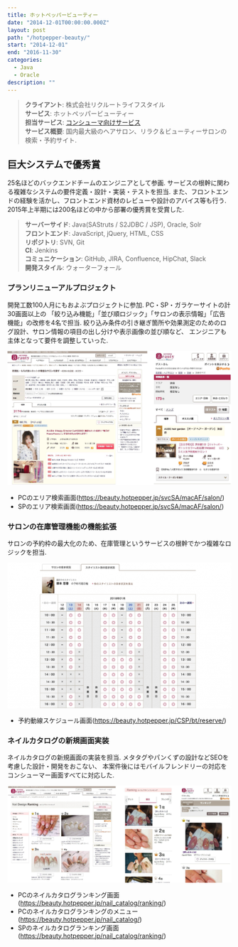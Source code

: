 ```yaml
---
title: ホットペッパービューティー
date: "2014-12-01T00:00:00.000Z"
layout: post
path: "/hotpepper-beauty/"
start: "2014-12-01"
end: "2016-11-30"
categories:
  - Java
  - Oracle
description: ""
---
```


> <b>クライアント</b>: 株式会社リクルートライフスタイル<br />
> <b>サービス</b>: ホットペッパービューティー<br />
> <b>担当サービス</b>: <a href="https://beauty.hotpepper.jp/" target="blank">コンシューマ向けサービス</a><br />
> <b>サービス概要</b>: 国内最大級のヘアサロン、リラク＆ビューティーサロンの検索・予約サイト.

<!--more-->

## 巨大システムで優秀賞
25名ほどのバックエンドチームのエンジニアとして参画.
サービスの根幹に関わる複雑なシステムの要件定義・設計・実装・テストを担当.
また、フロントエンドの経験を活かし、フロントエンド資材のレビューや設計のアバイス等も行う.
2015年上半期には200名ほどの中から部署の優秀賞を受賞した.

> <b>サーバーサイド</b>: Java(SAStruts / S2JDBC / JSP), Oracle, Solr<br />
> <b>フロントエンド</b>: JavaScript, jQuery, HTML, CSS<br />
> <b>リポジトリ</b>: SVN, Git<br />
> <b>CI</b>: Jenkins<br />
> <b>コミュニケーション</b>: GitHub, JIRA, Confluence, HipChat, Slack<br />
> <b>開発スタイル</b>: ウォーターフォール

### プランリニューアルプロジェクト
開発工数100人月にもおよぶプロジェクトに参加.
PC・SP・ガラケーサイトの計30画面以上の
「絞り込み機能」「並び順ロジック」「サロンの表示情報」「広告機能」の改修を4名で担当.
絞り込み条件の引き継ぎ箇所や効果測定のためのログ設計、サロン情報の項目の出し分けや表示画像の並び順など、
エンジニアも主体となって要件を調整していった.

<img src="./hpd-search.jpg" alt="検索動線" />

- PCのエリア検索画面(<a href="https://beauty.hotpepper.jp/svcSA/macAF/salon/" target="blank">https://beauty.hotpepper.jp/svcSA/macAF/salon/</a>)
- SPのエリア検索画面(<a href="https://beauty.hotpepper.jp/svcSA/macAF/salon/" target="blank">https://beauty.hotpepper.jp/svcSA/macAF/salon/</a>)

### サロンの在庫管理機能の機能拡張
サロンの予約枠の最大化のため、在庫管理というサービスの根幹でかつ複雑なロジックを担当.

<img src="./hpd-reserve.jpg" alt="在庫管理" />

- 予約動線スケジュール画面(<a href="https://beauty.hotpepper.jp/CSP/bt/reserve/?storeId=H000346291" target="blank">https://beauty.hotpepper.jp/CSP/bt/reserve/</a>)

### ネイルカタログの新規画面実装
ネイルカタログの新規画面の実装を担当.
メタタグやパンくずの設計などSEOを考慮した設計・開発をおこない、
本案件後にはモバイルフレンドリーの対応をコンシューマー画面すべてに対応した.

<img src="./hpd-nail-ranking.jpg" alt="ネイルカタログランキング" />

- PCのネイルカタログランキング画面(<a href="https://beauty.hotpepper.jp/nail_catalog/ranking/" target="blank">https://beauty.hotpepper.jp/nail_catalog/ranking/</a>)
- PCのネイルカタログランキングのメニュー(<a href="https://beauty.hotpepper.jp/nail_catalog/" target="blank">https://beauty.hotpepper.jp/nail_catalog/</a>)
- SPのネイルカタログランキング画面(<a href="https://beauty.hotpepper.jp/nail_catalog/ranking/" target="blank">https://beauty.hotpepper.jp/nail_catalog/ranking/</a>)
